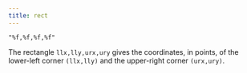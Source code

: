 ```yaml
---
title: rect
---
```

`"%f,%f,%f,%f"`

The rectangle `llx,lly,urx,ury` gives the coordinates, in points, of the
lower-left corner `(llx,lly)` and the upper-right corner `(urx,ury)`.
